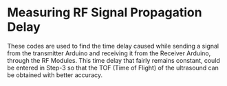 # Measuring RF Signal Propagation Delay
These codes are used to find the time delay caused while sending a signal from the transmitter Arduino and receiving it from the Receiver Arduino, through the RF Modules. This time delay that fairly remains constant, could be entered in Step-3 so that the TOF (Time of Flight) of the ultrasound can be obtained with better accuracy.

